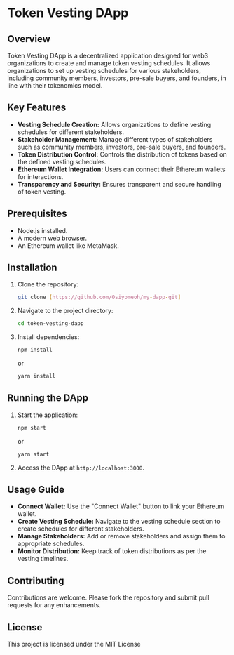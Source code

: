 
# Token Vesting DApp

## Overview
Token Vesting DApp is a decentralized application designed for web3 organizations to create and manage token vesting schedules. It allows organizations to set up vesting schedules for various stakeholders, including community members, investors, pre-sale buyers, and founders, in line with their tokenomics model.

## Key Features
- **Vesting Schedule Creation:** Allows organizations to define vesting schedules for different stakeholders.
- **Stakeholder Management:** Manage different types of stakeholders such as community members, investors, pre-sale buyers, and founders.
- **Token Distribution Control:** Controls the distribution of tokens based on the defined vesting schedules.
- **Ethereum Wallet Integration:** Users can connect their Ethereum wallets for interactions.
- **Transparency and Security:** Ensures transparent and secure handling of token vesting.

## Prerequisites
- Node.js installed.
- A modern web browser.
- An Ethereum wallet like MetaMask.

## Installation
1. Clone the repository:
   ```bash
   git clone [https://github.com/Osiyomeoh/my-dapp-git]
   ```
2. Navigate to the project directory:
   ```bash
   cd token-vesting-dapp
   ```
3. Install dependencies:
   ```bash
   npm install
   ```
   or
   ```bash
   yarn install
   ```

## Running the DApp
1. Start the application:
   ```bash
   npm start
   ```
   or
   ```bash
   yarn start
   ```
2. Access the DApp at `http://localhost:3000`.

## Usage Guide
- **Connect Wallet:** Use the "Connect Wallet" button to link your Ethereum wallet.
- **Create Vesting Schedule:** Navigate to the vesting schedule section to create schedules for different stakeholders.
- **Manage Stakeholders:** Add or remove stakeholders and assign them to appropriate schedules.
- **Monitor Distribution:** Keep track of token distributions as per the vesting timelines.

## Contributing
Contributions are welcome. Please fork the repository and submit pull requests for any enhancements.

## License
This project is licensed under the MIT License

